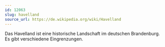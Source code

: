 ```yaml
---
id: 12063
slug: havelland
source_url: https://de.wikipedia.org/wiki/Havelland
---
```


Das Havelland ist eine historische Landschaft im deutschen Brandenburg. Es gibt verschiedene Eingrenzungen.
